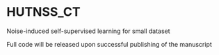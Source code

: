 # HUTNSS_CT
Noise-induced self-supervised learning for small dataset

Full code will be released upon successful publishing of the manuscript
